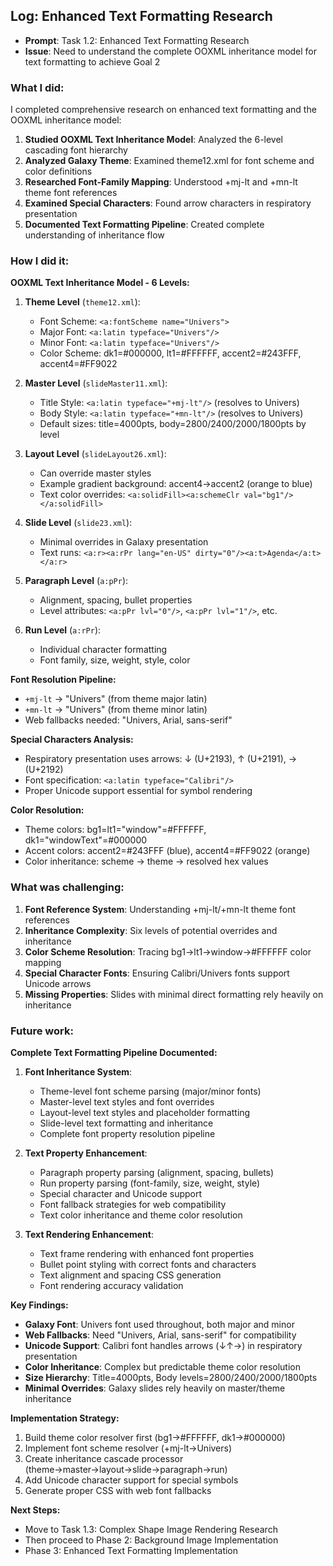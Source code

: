 ## Log: Enhanced Text Formatting Research

- **Prompt**: Task 1.2: Enhanced Text Formatting Research
- **Issue**: Need to understand the complete OOXML inheritance model for text formatting to achieve Goal 2

### What I did:

I completed comprehensive research on enhanced text formatting and the OOXML inheritance model:

1. **Studied OOXML Text Inheritance Model**: Analyzed the 6-level cascading font hierarchy
2. **Analyzed Galaxy Theme**: Examined theme12.xml for font scheme and color definitions
3. **Researched Font-Family Mapping**: Understood +mj-lt and +mn-lt theme font references
4. **Examined Special Characters**: Found arrow characters in respiratory presentation
5. **Documented Text Formatting Pipeline**: Created complete understanding of inheritance flow

### How I did it:

**OOXML Text Inheritance Model - 6 Levels:**

1. **Theme Level** (`theme12.xml`):
   - Font Scheme: `<a:fontScheme name="Univers">`
   - Major Font: `<a:latin typeface="Univers"/>`
   - Minor Font: `<a:latin typeface="Univers"/>`
   - Color Scheme: dk1=#000000, lt1=#FFFFFF, accent2=#243FFF, accent4=#FF9022

2. **Master Level** (`slideMaster11.xml`):
   - Title Style: `<a:latin typeface="+mj-lt"/>` (resolves to Univers)
   - Body Style: `<a:latin typeface="+mn-lt"/>` (resolves to Univers)
   - Default sizes: title=4000pts, body=2800/2400/2000/1800pts by level

3. **Layout Level** (`slideLayout26.xml`):
   - Can override master styles
   - Example gradient background: accent4→accent2 (orange to blue)
   - Text color overrides: `<a:solidFill><a:schemeClr val="bg1"/></a:solidFill>`

4. **Slide Level** (`slide23.xml`):
   - Minimal overrides in Galaxy presentation
   - Text runs: `<a:r><a:rPr lang="en-US" dirty="0"/><a:t>Agenda</a:t></a:r>`

5. **Paragraph Level** (`a:pPr`):
   - Alignment, spacing, bullet properties
   - Level attributes: `<a:pPr lvl="0"/>`, `<a:pPr lvl="1"/>`, etc.

6. **Run Level** (`a:rPr`):
   - Individual character formatting
   - Font family, size, weight, style, color

**Font Resolution Pipeline:**
- `+mj-lt` → "Univers" (from theme major latin)
- `+mn-lt` → "Univers" (from theme minor latin)
- Web fallbacks needed: "Univers, Arial, sans-serif"

**Special Characters Analysis:**
- Respiratory presentation uses arrows: ↓ (U+2193), ↑ (U+2191), → (U+2192)
- Font specification: `<a:latin typeface="Calibri"/>`
- Proper Unicode support essential for symbol rendering

**Color Resolution:**
- Theme colors: bg1=lt1="window"=#FFFFFF, dk1="windowText"=#000000
- Accent colors: accent2=#243FFF (blue), accent4=#FF9022 (orange)
- Color inheritance: scheme → theme → resolved hex values

### What was challenging:

1. **Font Reference System**: Understanding +mj-lt/+mn-lt theme font references
2. **Inheritance Complexity**: Six levels of potential overrides and inheritance
3. **Color Scheme Resolution**: Tracing bg1→lt1→window→#FFFFFF color mapping
4. **Special Character Fonts**: Ensuring Calibri/Univers fonts support Unicode arrows
5. **Missing Properties**: Slides with minimal direct formatting rely heavily on inheritance

### Future work:

**Complete Text Formatting Pipeline Documented:**

1. **Font Inheritance System**:
   - Theme-level font scheme parsing (major/minor fonts)
   - Master-level text styles and font overrides  
   - Layout-level text styles and placeholder formatting
   - Slide-level text formatting and inheritance
   - Complete font property resolution pipeline

2. **Text Property Enhancement**:
   - Paragraph property parsing (alignment, spacing, bullets)
   - Run property parsing (font-family, size, weight, style)
   - Special character and Unicode support
   - Font fallback strategies for web compatibility
   - Text color inheritance and theme color resolution

3. **Text Rendering Enhancement**:
   - Text frame rendering with enhanced font properties
   - Bullet point styling with correct fonts and characters
   - Text alignment and spacing CSS generation
   - Font rendering accuracy validation

**Key Findings:**

- **Galaxy Font**: Univers font used throughout, both major and minor
- **Web Fallbacks**: Need "Univers, Arial, sans-serif" for compatibility
- **Unicode Support**: Calibri font handles arrows (↓↑→) in respiratory presentation
- **Color Inheritance**: Complex but predictable theme color resolution
- **Size Hierarchy**: Title=4000pts, Body levels=2800/2400/2000/1800pts
- **Minimal Overrides**: Galaxy slides rely heavily on master/theme inheritance

**Implementation Strategy:**
1. Build theme color resolver first (bg1→#FFFFFF, dk1→#000000)
2. Implement font scheme resolver (+mj-lt→Univers)
3. Create inheritance cascade processor (theme→master→layout→slide→paragraph→run)
4. Add Unicode character support for special symbols
5. Generate proper CSS with web font fallbacks

**Next Steps:**
- Move to Task 1.3: Complex Shape Image Rendering Research
- Then proceed to Phase 2: Background Image Implementation
- Phase 3: Enhanced Text Formatting Implementation